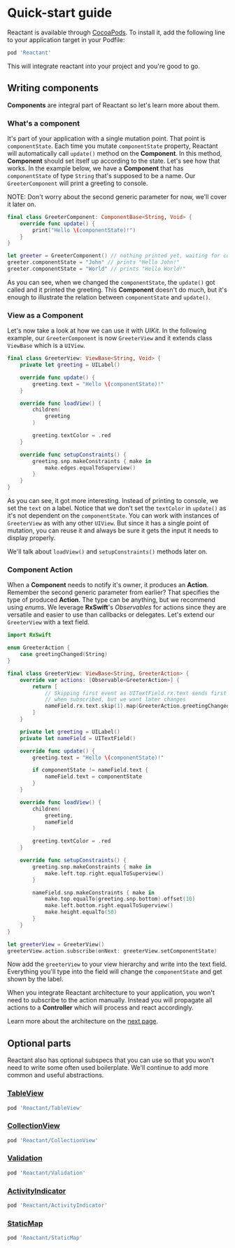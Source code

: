 # Quick-start guide

Reactant is available through [CocoaPods](http://cocoapods.org). To install it, add the following line to your application target in your Podfile:

```ruby
pod 'Reactant'
```

This will integrate reactant into your project and you're good to go.

## Writing components

**Components** are integral part of Reactant so let's learn more about them.

### What's a component
It's part of your application with a single mutation point. That point is `componentState`. Each time you mutate `componentState` property, Reactant will automatically call `update()` method on the **Component**. In this method, **Component** should set itself up according to the state. Let's see how that works. In the example below, we have a **Component** that has `componentState` of type `String` that's supposed to be a name. Our `GreeterComponent` will print a greeting to console.

NOTE: Don't worry about the second generic parameter for now, we'll cover it later on.

```swift
final class GreeterComponent: ComponentBase<String, Void> {
    override func update() {
        print("Hello \(componentState)!")
    }
}

let greeter = GreeterComponent() // nothing printed yet, waiting for componentState
greeter.componentState = "John" // prints "Hello John!"
greeter.componentState = "World" // prints "Hello World!"
```

As you can see, when we changed the `componentState`, the `update()` got called and it printed the greeting. This **Component** doesn't do much, but it's enough to illustrate the relation between `componentState` and `update()`.

### View as a Component

Let's now take a look at how we can use it with *UIKit*. In the following example, our `GreeterComponent` is now `GreeterView` and it extends class `ViewBase` which is a `UIView`.

```swift
final class GreeterView: ViewBase<String, Void> {
    private let greeting = UILabel()

    override func update() {
        greeting.text = "Hello \(componentState)!"
    }

    override func loadView() {
        children(
            greeting
        )

        greeting.textColor = .red
    }

    override func setupConstraints() {
        greeting.snp.makeConstraints { make in
            make.edges.equalToSuperview()
        }
    }
}
```

As you can see, it got more interesting. Instead of printing to console, we set the `text` on a label. Notice that we don't set the `textColor` in `update()` as it's not dependent on the `componentState`. You can work with instances of `GreeterView` as with any other `UIView`. But since it has a single point of mutation, you can reuse it and always be sure it gets the input it needs to display properly.

We'll talk about `loadView()` and `setupConstraints()` methods later on.

### Component Action
When a **Component** needs to notify it's owner, it produces an **Action**. Remember the second generic parameter from earlier? That specifies the type of produced **Action**. The type can be anything, but we recommend using *enum*s. We leverage **RxSwift**'s *Observables* for actions since they are versatile and easier to use than callbacks or delegates. Let's extend our `GreeterView` with a text field.

```swift
import RxSwift

enum GreeterAction {
    case greetingChanged(String)
}

final class GreeterView: ViewBase<String, GreeterAction> {
    override var actions: [Observable<GreeterAction>] {
        return [
            // Skipping first event as UITextField.rx.text sends first value
            // when subscribed, but we want later changes
            nameField.rx.text.skip(1).map(GreeterAction.greetingChanged)
        ]
    }

    private let greeting = UILabel()
    private let nameField = UITextField()

    override func update() {
        greeting.text = "Hello \(componentState)!"

        if componentState != nameField.text {
            nameField.text = componentState
        }
    }

    override func loadView() {
        children(
            greeting,
            nameField
        )

        greeting.textColor = .red
    }

    override func setupConstraints() {
        greeting.snp.makeConstraints { make in
            make.left.top.right.equalToSuperview()
        }

        nameField.snp.makeConstraints { make in
            make.top.equalTo(greeting.snp.bottom).offset(10)
            make.left.bottom.right.equalToSuperview()
            make.height.equalTo(50)
        }
    }
}

let greeterView = GreeterView()
greeterView.action.subscribe(onNext: greeterView.setComponentState)
```

Now add the `greeterView` to your view hierarchy and write into the text field. Everything you'll type into the field will change the `componentState` and get shown by the label.

When you integrate Reactant architecture to your application, you won't need to subscribe to the action manually. Instead you will propagate all actions to a **Controller** which will process and react accordingly.

Learn more about the architecture on the [next page](./architecture.md).

## Optional parts

Reactant also has optional subspecs that you can use so that you won't need to write some often used boilerplate. We'll continue to add more common and useful abstractions.

### [TableView](../parts/tableview.md)
```ruby
pod 'Reactant/TableView'
```

### [CollectionView](../parts/collectionview.md)
```ruby
pod 'Reactant/CollectionView'
```

### [Validation](..parts/validation.md)
```ruby
pod 'Reactant/Validation'
```

### [ActivityIndicator](..parts/activityindicator.md)
```ruby
pod 'Reactant/ActivityIndicator'
```

### [StaticMap](..parts/staticmap.md)
```ruby
pod 'Reactant/StaticMap'
```
